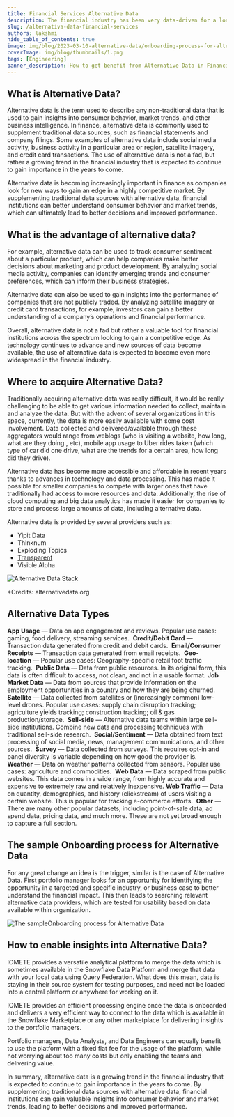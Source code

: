 ```yaml
---
title: Financial Services Alternative Data
description: The financial industry has been very data-driven for a long time to gain that extra edge to be able to serve customer needs and make the right decisions.
slug: /alternativa-data-financial-services
authors: lakshmi
hide_table_of_contents: true
image: img/blog/2023-03-10-alternative-data/onboarding-process-for-alternative-data.png
coverImage: img/blog/thumbnails/1.png
tags: [Engineering]
banner_description: How to get benefit from Alternative Data in Financial industry
---
```


## **What is Alternative Data?**

Alternative data is the term used to describe any non-traditional data that is used to gain insights into consumer behavior, market trends, and other business intelligence. In finance, alternative data is commonly used to supplement traditional data sources, such as financial statements and company filings. Some examples of alternative data include social media activity, business activity in a particular area or region, satellite imagery, and credit card transactions. The use of alternative data is not a fad, but rather a growing trend in the financial industry that is expected to continue to gain importance in the years to come.

<!-- truncate -->

Alternative data is becoming increasingly important in finance as companies look for new ways to gain an edge in a highly competitive market. By supplementing traditional data sources with alternative data, financial institutions can better understand consumer behavior and market trends, which can ultimately lead to better decisions and improved performance.

## **What is the advantage of alternative data?**

For example, alternative data can be used to track consumer sentiment about a particular product, which can help companies make better decisions about marketing and product development. By analyzing social media activity, companies can identify emerging trends and consumer preferences, which can inform their business strategies.

Alternative data can also be used to gain insights into the performance of companies that are not publicly traded. By analyzing satellite imagery or credit card transactions, for example, investors can gain a better understanding of a company’s operations and financial performance.

Overall, alternative data is not a fad but rather a valuable tool for financial institutions across the spectrum looking to gain a competitive edge. As technology continues to advance and new sources of data become available, the use of alternative data is expected to become even more widespread in the financial industry.

## **Where to acquire Alternative Data?**

Traditionally acquiring alternative data was really difficult, it would be really challenging to be able to get various information needed to collect, maintain and analyze the data. But with the advent of several organizations in this space, currently, the data is more easily available with some cost involvement. Data collected and delivered/available through these aggregators would range from weblogs (who is visiting a website, how long, what are they doing., etc), mobile app usage to Uber rides taken (which type of car did one drive, what are the trends for a certain area, how long did they drive).

Alternative data has become more accessible and affordable in recent years thanks to advances in technology and data processing. This has made it possible for smaller companies to compete with larger ones that have traditionally had access to more resources and data. Additionally, the rise of cloud computing and big data analytics has made it easier for companies to store and process large amounts of data, including alternative data.

Alternative data is provided by several providers such as:

- Yipit Data
- Thinknum
- Exploding Topics
- [Transparent](https://seetransparent.com/en/)
- Visible Alpha

![Alternative Data Stack](/img/blog/2023-03-10-alternative-data/alternative-data-stack.png)

\*Credits: alternativedata.org

## **Alternative Data Types**

**App Usage** — Data on app engagement and reviews. Popular use cases: gaming, food delivery, streaming services. 
**Credit/Debit Card** — Transaction data generated from credit and debit cards. 
**Email/Consumer Receipts** — Transaction data generated from email receipts. 
**Geo-location** — Popular use cases: Geography-specific retail foot traffic tracking. 
**Public Data** — Data from public resources. In its original form, this data is often difficult to access, not clean, and not in a usable format.
**Job Market Data** — Data from sources that provide information on the employment opportunities in a country and how they are being churned. 
**Satellite** — Data collected from satellites or (increasingly common) low-level drones. Popular use cases: supply chain disruption tracking; agriculture yields tracking; construction tracking; oil & gas production/storage. 
**Sell-side** — Alternative data teams within large sell-side institutions. Combine new data and processing techniques with traditional sell-side research. 
**Social/Sentiment** — Data obtained from text processing of social media, news, management communications, and other sources. 
**Survey** — Data collected from surveys. This requires opt-in and panel diversity is variable depending on how good the provider is. 
**Weather** — Data on weather patterns collected from sensors. Popular use cases: agriculture and commodities. 
**Web Data** — Data scraped from public websites. This data comes in a wide range, from highly accurate and expensive to extremely raw and relatively inexpensive.
**Web Traffic** — Data on quantity, demographics, and history (clickstream) of users visiting a certain website. This is popular for tracking e-commerce efforts. 
**Other** — There are many other popular datasets, including point-of-sale data, ad spend data, pricing data, and much more. These are not yet broad enough to capture a full section.

## **The sample Onboarding process for Alternative Data**

For any great change an idea is the trigger, similar is the case of Alternative Data. First portfolio manager looks for an opportunity for identifying the opportunity in a targeted and specific industry, or business case to better understand the financial impact. This then leads to searching relevant alternative data providers, which are tested for usability based on data available within organization.

![The sampleOnboarding process for Alternative Data](/img/blog/2023-03-10-alternative-data/onboarding-process-for-alternative-data.png)

## **How to enable insights into Alternative Data?**

IOMETE provides a versatile analytical platform to merge the data which is sometimes available in the Snowflake Data Platform and merge that data with your local data using Query Federation. What does this mean, data is staying in their source system for testing purposes, and need not be loaded into a central platform or anywhere for working on it.

IOMETE provides an efficient processing engine once the data is onboarded and delivers a very efficient way to connect to the data which is available in the Snowflake Marketplace or any other marketplace for delivering insights to the portfolio managers.

Portfolio managers, Data Analysts, and Data Engineers can equally benefit to use the platform with a fixed flat fee for the usage of the platform, while not worrying about too many costs but only enabling the teams and delivering value.

In summary, alternative data is a growing trend in the financial industry that is expected to continue to gain importance in the years to come. By supplementing traditional data sources with alternative data, financial institutions can gain valuable insights into consumer behavior and market trends, leading to better decisions and improved performance.
